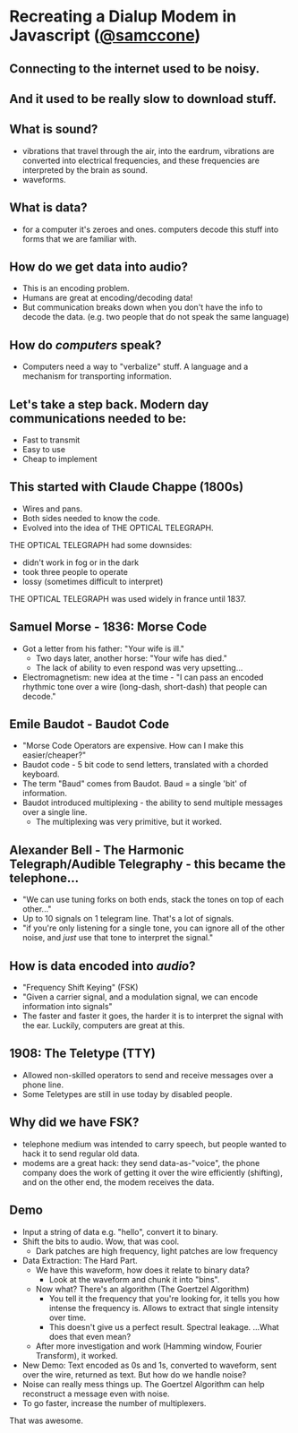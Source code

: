 # Recreating a Dialup Modem in Javascript ([@samccone](http://twitter.com/samccone))



## Connecting to the internet used to be noisy.



## And it used to be really slow to download stuff.



## What is sound?

* vibrations that travel through the air, into the eardrum, vibrations are converted into electrical frequencies, and these frequencies are interpreted by the brain as sound.
* waveforms.



## What is data?

* for a computer it's zeroes and ones. computers decode this stuff into forms that we are familiar with.



## How do we get data into audio?

* This is an encoding problem.
* Humans are great at encoding/decoding data!
* But communication breaks down when you don't have the info to
  decode the data. (e.g. two people that do not speak the same language)



## How do _computers_ speak?

* Computers need a way to "verbalize" stuff. A language and a mechanism
  for transporting information.



## Let's take a step back. Modern day communications needed to be:

* Fast to transmit
* Easy to use
* Cheap to implement



## This started with Claude Chappe (1800s)

* Wires and pans.
* Both sides needed to know the code.
* Evolved into the idea of THE OPTICAL TELEGRAPH.

THE OPTICAL TELEGRAPH had some downsides:

* didn't work in fog or in the dark
* took three people to operate
* lossy (sometimes difficult to interpret)

THE OPTICAL TELEGRAPH was used widely in france until 1837.



## Samuel Morse - 1836: Morse Code

* Got a letter from his father: "Your wife is ill."
  * Two days later, another horse: "Your wife has died."
  * The lack of ability to even respond was very upsetting...
* Electromagnetism: new idea at the time - "I can pass an encoded rhythmic
  tone over a wire (long-dash, short-dash) that people can decode."



## Emile Baudot - Baudot Code

* "Morse Code Operators are expensive. How can I make this easier/cheaper?"
* Baudot code - 5 bit code to send letters, translated with a chorded keyboard.
* The term "Baud" comes from Baudot. Baud = a single 'bit' of information.
* Baudot introduced multiplexing - the ability to send
  multiple messages over a single line.
  * The multiplexing was very primitive, but it worked.



## Alexander Bell - The Harmonic Telegraph/Audible Telegraphy - this became the telephone...

* "We can use tuning forks on both ends, stack the tones on top of each other..."
* Up to 10 signals on 1 telegram line. That's a lot of signals.
* "if you're only listening for a single tone, you can ignore all
  of the other noise, and _just_ use that tone to interpret the signal."



## How is data encoded into _audio_?

* "Frequency Shift Keying" (FSK)
* "Given a carrier signal, and a modulation signal, we can encode information
  into signals"
* The faster and faster it goes, the harder it is to interpret
  the signal with the ear. Luckily, computers are great at this.


## 1908: The Teletype (TTY)

* Allowed non-skilled operators to send and receive messages over a phone line.
* Some Teletypes are still in use today by disabled people.



## Why did we have FSK?

* telephone medium was intended to carry speech, but people wanted to hack it to send regular old data.
* modems are a great hack: they send data-as-"voice", the phone company does the work of getting it over the wire efficiently (shifting), and on the other end, the modem receives the data.



## Demo

* Input a string of data e.g. "hello", convert it to binary.
* Shift the bits to audio. Wow, that was cool.
  * Dark patches are high frequency, light patches are low frequency
* Data Extraction: The Hard Part.
  * We have this waveform, how does it relate to binary data?
    * Look at the waveform and chunk it into "bins".
  * Now what? There's an algorithm (The Goertzel Algorithm)
    * You tell it the frequency that you're looking for, it tells you
      how intense the frequency is. Allows to extract that single intensity over time.
    * This doesn't give us a perfect result. Spectral leakage.
      ...What does that even mean?
  * After more investigation and work (Hamming window, Fourier Transform), it worked.
* New Demo: Text encoded as 0s and 1s, converted to waveform, sent over the wire,
  returned  as text. But how do we handle noise?
* Noise can really mess things up. The Goertzel Algorithm can
  help reconstruct a message even with noise.
* To go faster, increase the number of multiplexers.

That was awesome.
